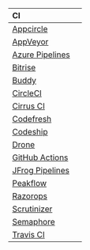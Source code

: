 |CI||
|:--|:--|
|[Appcircle][]||
|[AppVeyor][]||
|[Azure Pipelines][]|
|[Bitrise][]||
|[Buddy][]||
|[CircleCI][]||
|[Cirrus CI][]||
|[Codefresh][]||
|[Codeship][]||
|[Drone][]||
|[GitHub Actions][]||
|[JFrog Pipelines][]||
|[Peakflow][]||
|[Razorops][]||
|[Scrutinizer][]||
|[Semaphore][]||
|[Travis CI][]||

[Appcircle]:https://appcircle.io/
[AppVeyor]:https://www.appveyor.com
[Azure Pipelines]:https://azure.microsoft.com/ja-jp/services/devops/pipelines/
[Bitrise]:https://www.bitrise.io
[Buddy]:https://buddy.works
[CircleCI]:https://circleci.com
[Cirrus CI]:https://cirrus-ci.org/
[Codefresh]:https://codefresh.io/
[Codeship]:https://codeship.com/
[Codeship Basic]:https://codeship.com/
[Codeship Pro]:https://codeship.com/
[Drone]:https://cloud.drone.io/
[GitHub Actions]:https://help.github.com/en/articles/about-github-actions
[JFrog Pipelines]:https://www.jfrog.com/confluence/display/JFROG/JFrog+Pipelines
[Peakflow]:https://www.peakflow.io/
[Razorops]:https://razorops.com/
[Scrutinizer]:https://scrutinizer-ci.com
[Semaphore]:https://semaphoreci.com/
[Travis CI]:https://travis-ci.com/
